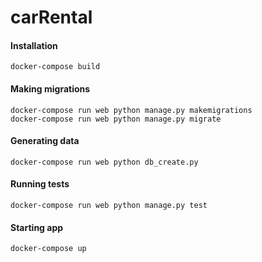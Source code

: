 # carRental

#### Installation
    docker-compose build

#### Making migrations
    docker-compose run web python manage.py makemigrations
    docker-compose run web python manage.py migrate
    
#### Generating data
    docker-compose run web python db_create.py
    
#### Running tests
    docker-compose run web python manage.py test
    
#### Starting app
    docker-compose up